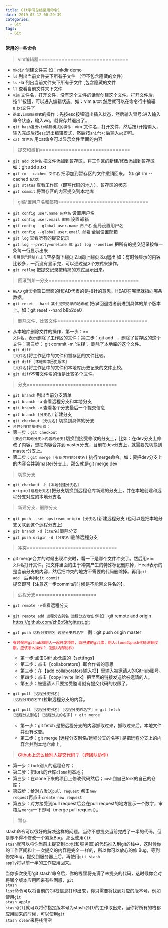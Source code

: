 ```yaml
---
title: Git学习总结常用命令1
date: 2019-05-12 00:29:39
categories:
  - Git
tags: 
  - Git
---
```


**常用的一些命令**

>vim编辑器===============================
- <code>mkdir</code>  创建文件夹  如：mkdir demo
- <code>ls</code> 列出当前文件夹下所有子文件 （但不包含隐藏的文件）
- <code>ls</code> -la 列出当前文件夹下所有子文件 ,包含隐藏的文件
- <code>ll</code> 查看当前文件夹下文件
- <code>vim</code> 文件名，打开文件，没有这个文件的话就创建这个文件。打开文件后，按“I”按钮，可以进入编辑状态。如：vim a.txt 然后就可以在命令行中编辑a.txt文件了
- <code>退出vim编辑模式</code>的操作：先按esc按钮退出插入状态，然后输入冒号:进入输入命令状态，输入wq，就保存并退出了。
- <code>git bash退出vim编辑模式的操作：</code>vim 文件名，打开文件，然后按<code>i</code>开始输入，输入完成后按<code>esc</code>退出编辑模式，然后按<code>shift+:</code>后输入<code>wq</code>即可。
- <code>cat 文件名</code> 用cat命令可以显示文件里面的内容

>提交和撤销===============================
- <code>git add 文件名</code> 把文件添加到暂存区，将工作区的新建/修改添加到暂存区 如：git add a.txt
- <code>git rm --cached 文件名</code> 把添加到暂存区的文件撤销回来。 如: git rm --cached a.txt
- <code>git status</code> 查看工作区（即写代码的地方）、暂存区的状态
- <code>git commit</code> 将暂存区的内容提交到本地库

>git配置用户名和邮箱===============================
- <code>git config user.name 用户名</code> 设置用户名
- <code>git config user.email 邮箱</code> 设置邮箱
- <code>git config --global user.name 用户名</code> 全局设置用户名
- <code>git config --global user.email 邮箱</code> 全局设置邮箱
- <code>git log</code> 查看所有的提交记录
- <code>git log --pretty=oneline 或 git log --oneline</code> 把所有的提交记录按每一条每一行显示出来
- <code>多屏显示控制方式</code> 1.空格向下翻页  2.b向上翻页 3.q退出 如：有时候显示的内容比较多，一页没有显示完，可以通过这3个方式来操作。
- <code>git reflog</code> 把提交记录按精简的方式展示出来。

>回滚到某一分支===============================
- <code>HEAD</code> git命令窗口里面的HEAD代表的是指针的意思。HEAD在哪里就指向哪条数据。
- <code>git reset --hard 某个提交记录的哈希值</code> 把git回退或者前进到具体的某个版本上。如：git reset --hard b8b2de0

>删除文件、比较文件===============================
- 从本地库删除文件的操作，第一步：<code>rm 文件名</code>，表示删除了工作区的文件；第二步：git add . ，删除了暂存区的这个文件；第三步： git commit -m '注释'，删除了本地库的这个文件。
- <code>git diff [文件名]</code>将工作区中的文件和暂存区的文件比较。
- <code>git diff [本地库中历史版本] [文件名]</code>将工作区中的文件和本地库历史记录的文件比较。
- <code>git diff</code>不带文件名的话是比较多个文件。

>分支===============================
- <code>git branch</code> 列出当前分支清单
- <code>git branch -a</code> 查看远程分支和本地分支
- <code>git branch -v</code> 查看各个分支最后一个提交信息
- <code>git branch [分支名]</code> 新建分支
- <code>git checkout [分支名]</code> 切换到具体的分支
- <code>合并分支的操作步骤：</code>
- 第一步：<code>git checkout [要合并其他分支上内容的分支]</code>切换到接受修改的分支上，比如：在dev分支上修改了内容，想把内容合并到master分支，目前在dev分支上，就需要先切换到master分支上。
- 第二步：<code>git merge [有新内容的分支名]</code> 执行merge命令。如：要把dev分支上的内容合并到master分支上，那么就是git merge dev

>切换分支
- <code>git checkout -b [本地创建分支名] origin/[远程分支名]</code>把分支切换到远程仓库新建的分支上，并在本地创建和远程分支对应的本地分支名

>新建分支、删除分支
- <code>git push --set-upstream origin [分支名]</code>新建远程分支 (也可以是把本地分支关联到这个远程分支上)
- <code>git branch -d [分支名]</code>删除分支
- <code>git push origin -d [分支名]</code>删除远程分支

>冲突===============================
- git merge合并的时候出现冲突时，看一下是哪个文件冲突了。然后用<code>vim 文件名</code>打开文件，把文件里面的由于冲突产生的特殊标记删除掉，Head表示的是当前分支的内容，然后把冲突的地方不需要的代码删除掉。再用<code>git add .</code>后再用<code>git commit </code>提交即可【注意这一步commit的时候是不能带文件名的】。

>远程分支=====================
- <code>git remote -v</code>查看远程分支
- <code>git remote add 远程分支别名 远程分支地址</code> 例如：git remote add origin https://github.com/zhBoSir/gittest.git

- <code>git push 远程分支别名 远程分支的名字 </code> 例：git push origin master
- <code><font color="red">有时候用github和别人一起开发项目，自己建的git库，别人clone后push代码没有权限，应该怎么操作？（团队内部协作）</font></code>
  - 第一步:点击GitHub仓库的【settings】
  - 第二步：点击【collaborators】即合作者的意思
  - 第三步：在【add collaborators输入框】里输入被邀请人的GitHub账号。
  - 第四步：点击【copy invite link】把里面的链接发送给被邀请的人。
  - 第五步：被邀请人只要接受邀请就有提交代码的权限了。
- <code>git pull [远程分支别名] [远程分支的名字]</code>拉取远程分支的内容。
- <code>git pull [远程分支别名] [远程分支的名字] = git fetch [远程分支别名] [远程分支的名字] + git merge</code>
  - 第一步：git fetch 是把远程分支的内容抓取过来，抓取过来后，本地文件并没有改变。
  - 第二步：git merge [远程分支别名/远程分支的名字] 是把远程分支上的内容合并到本地仓库上。
  
><font color="red">Github上怎么给别人提交代码？（跨团队协作）</font>
- 第一步：<code>fork</code>别人的远程仓库；
- 第二步：把fork的仓库<code>clone</code>到本地；
- 第三步：在clone下来的项目上修改代码然后；<code>push</code>到自己fork的自己的仓库；
- 第四步：给对方发送<code>pull request</code> 
点击<code>new request</code>再点击<code>create new request</code>
- 第五步：对方接受到pull request后会在pull request的地方显示一个数字，审核后<code>merge</code>一下即可（merge pull request）。

> 暂存

stash命令可以很好的解决这样的问题。当你不想提交当前完成了一半的代码，但是却不得不修改一个紧急Bug，那么使用<code>Git stash</code>就可以将你当前未提交到本地(和服务器)的代码推入到git的栈中，这时候你的工作区间和上一次提交的内容是完全一样的，所以你可以放心的修 Bug，等到修完Bug，提交到服务器上后，再使用<code>git stash apply</code>将以前一半的工作应用回来。

当你多次使用'git stash'命令后，你的栈里将充满了未提交的代码，这时候你会对将哪个版本应用回来有些困惑，<code>git stash list</code>命令可以将当前的Git栈信息打印出来，你只需要将找到对应的版本号，例如使用<code>git stash apply stash@{1}</code>就可以将你指定版本号为stash@{1}的工作取出来，当你将所有的栈都应用回来的时候，可以使用<code>git stash clear</code>来将栈清空

